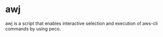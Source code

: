 # awj
 awj is a script that enables interactive selection and execution of aws-cli commands by using peco.
